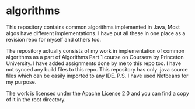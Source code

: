 # algorithms
This repository contains common algorithms implemented in Java, Most algos have different implementations. I have put all these in one place as a revision repo for myself and others too.

The repository actually consists of my work in implementation of common algorithms as a part of Algorithms Part 1 course on Coursera by Princeton University. I have added assignments done by me to this repo too.
I have not synced any build files to this repo.
This repository has only .java source  files which can be easily imported to any IDE.
P.S. I have used Netbeans for my purpose.

The work is licensed under the Apache License 2.0 and you can find a copy of it in the root directory.
